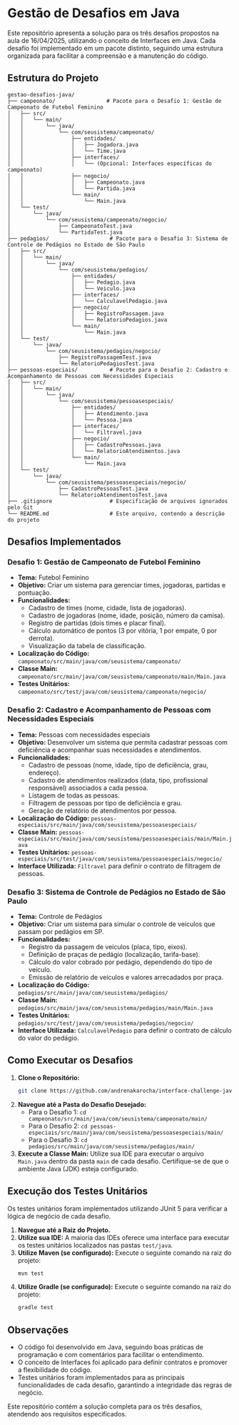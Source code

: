 # Gestão de Desafios em Java

Este repositório apresenta a solução para os três desafios propostos na aula de 16/04/2025, utilizando o conceito de Interfaces em Java. Cada desafio foi implementado em um pacote distinto, seguindo uma estrutura organizada para facilitar a compreensão e a manutenção do código.

## Estrutura do Projeto

```
gestao-desafios-java/
├── campeonato/                # Pacote para o Desafio 1: Gestão de Campeonato de Futebol Feminino
│   ├── src/
│   │   └── main/
│   │       └── java/
│   │           └── com/seusistema/campeonato/
│   │               ├── entidades/
│   │               │   ├── Jogadora.java
│   │               │   └── Time.java
│   │               ├── interfaces/
│   │               │   └── (Opcional: Interfaces específicas do campeonato)
│   │               ├── negocio/
│   │               │   ├── Campeonato.java
│   │               │   └── Partida.java
│   │               └── main/
│   │                   └── Main.java
│   └── test/
│       └── java/
│           └── com/seusistema/campeonato/negocio/
│               ├── CampeonatoTest.java
│               └── PartidaTest.java
├── pedagios/                   # Pacote para o Desafio 3: Sistema de Controle de Pedágios no Estado de São Paulo
│   ├── src/
│   │   └── main/
│   │       └── java/
│   │           └── com/seusistema/pedagios/
│   │               ├── entidades/
│   │               │   ├── Pedagio.java
│   │               │   └── Veiculo.java
│   │               ├── interfaces/
│   │               │   └── CalculavelPedagio.java
│   │               ├── negocio/
│   │               │   ├── RegistroPassagem.java
│   │               │   └── RelatorioPedagios.java
│   │               └── main/
│   │                   └── Main.java
│   └── test/
│       └── java/
│           └── com/seusistema/pedagios/negocio/
│               ├── RegistroPassagemTest.java
│               └── RelatorioPedagiosTest.java
├── pessoas-especiais/          # Pacote para o Desafio 2: Cadastro e Acompanhamento de Pessoas com Necessidades Especiais
│   ├── src/
│   │   └── main/
│   │       └── java/
│   │           └── com/seusistema/pessoasespeciais/
│   │               ├── entidades/
│   │               │   ├── Atendimento.java
│   │               │   └── Pessoa.java
│   │               ├── interfaces/
│   │               │   └── Filtravel.java
│   │               ├── negocio/
│   │               │   ├── CadastroPessoas.java
│   │               │   └── RelatorioAtendimentos.java
│   │               └── main/
│   │                   └── Main.java
│   └── test/
│       └── java/
│           └── com/seusistema/pessoasespeciais/negocio/
│               ├── CadastroPessoasTest.java
│               └── RelatorioAtendimentosTest.java
├── .gitignore                  # Especificação de arquivos ignorados pelo Git
└── README.md                   # Este arquivo, contendo a descrição do projeto
```
## Desafios Implementados

### Desafio 1: Gestão de Campeonato de Futebol Feminino

* **Tema:** Futebol Feminino
* **Objetivo:** Criar um sistema para gerenciar times, jogadoras, partidas e pontuação.
* **Funcionalidades:**
    * Cadastro de times (nome, cidade, lista de jogadoras).
    * Cadastro de jogadoras (nome, idade, posição, número da camisa).
    * Registro de partidas (dois times e placar final).
    * Cálculo automático de pontos (3 por vitória, 1 por empate, 0 por derrota).
    * Visualização da tabela de classificação.
* **Localização do Código:** `campeonato/src/main/java/com/seusistema/campeonato/`
* **Classe Main:** `campeonato/src/main/java/com/seusistema/campeonato/main/Main.java`
* **Testes Unitários:** `campeonato/src/test/java/com/seusistema/campeonato/negocio/`

### Desafio 2: Cadastro e Acompanhamento de Pessoas com Necessidades Especiais

* **Tema:** Pessoas com necessidades especiais
* **Objetivo:** Desenvolver um sistema que permita cadastrar pessoas com deficiência e acompanhar suas necessidades e atendimentos.
* **Funcionalidades:**
    * Cadastro de pessoas (nome, idade, tipo de deficiência, grau, endereço).
    * Cadastro de atendimentos realizados (data, tipo, profissional responsável) associados a cada pessoa.
    * Listagem de todas as pessoas.
    * Filtragem de pessoas por tipo de deficiência e grau.
    * Geração de relatório de atendimentos por pessoa.
* **Localização do Código:** `pessoas-especiais/src/main/java/com/seusistema/pessoasespeciais/`
* **Classe Main:** `pessoas-especiais/src/main/java/com/seusistema/pessoasespeciais/main/Main.java`
* **Testes Unitários:** `pessoas-especiais/src/test/java/com/seusistema/pessoasespeciais/negocio/`
* **Interface Utilizada:** `Filtravel` para definir o contrato de filtragem de pessoas.

### Desafio 3: Sistema de Controle de Pedágios no Estado de São Paulo

* **Tema:** Controle de Pedágios
* **Objetivo:** Criar um sistema para simular o controle de veículos que passam por pedágios em SP.
* **Funcionalidades:**
    * Registro da passagem de veículos (placa, tipo, eixos).
    * Definição de praças de pedágio (localização, tarifa-base).
    * Cálculo do valor cobrado por pedágio, dependendo do tipo de veículo.
    * Emissão de relatório de veículos e valores arrecadados por praça.
* **Localização do Código:** `pedagios/src/main/java/com/seusistema/pedagios/`
* **Classe Main:** `pedagios/src/main/java/com/seusistema/pedagios/main/Main.java`
* **Testes Unitários:** `pedagios/src/test/java/com/seusistema/pedagios/negocio/`
* **Interface Utilizada:** `CalculavelPedagio` para definir o contrato de cálculo do valor do pedágio.

## Como Executar os Desafios

1.  **Clone o Repositório:**
    ```bash
    git clone https://github.com/andrenakarocha/interface-challenge-java
    ```
2.  **Navegue até a Pasta do Desafio Desejado:**
    * Para o Desafio 1: `cd campeonato/src/main/java/com/seusistema/campeonato/main/`
    * Para o Desafio 2: `cd pessoas-especiais/src/main/java/com/seusistema/pessoasespeciais/main/`
    * Para o Desafio 3: `cd pedagios/src/main/java/com/seusistema/pedagios/main/`
3.  **Execute a Classe Main:**
    Utilize sua IDE para executar o arquivo `Main.java` dentro da pasta `main` de cada desafio. Certifique-se de que o ambiente Java (JDK) esteja configurado.

## Execução dos Testes Unitários

Os testes unitários foram implementados utilizando JUnit 5 para verificar a lógica de negócio de cada desafio.

1.  **Navegue até a Raiz do Projeto.**
2.  **Utilize sua IDE:** A maioria das IDEs oferece uma interface para executar os testes unitários localizados nas pastas `test/java`.
3.  **Utilize Maven (se configurado):** Execute o seguinte comando na raiz do projeto:
    ```bash
    mvn test
    ```
4.  **Utilize Gradle (se configurado):** Execute o seguinte comando na raiz do projeto:
    ```bash
    gradle test
    ```

## Observações

* O código foi desenvolvido em Java, seguindo boas práticas de programação e com comentários para facilitar o entendimento.
* O conceito de Interfaces foi aplicado para definir contratos e promover a flexibilidade do código.
* Testes unitários foram implementados para as principais funcionalidades de cada desafio, garantindo a integridade das regras de negócio.

Este repositório contém a solução completa para os três desafios, atendendo aos requisitos especificados.
